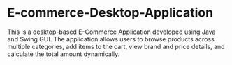 # E-commerce-Desktop-Application
This is a desktop-based E-Commerce Application developed using Java and Swing GUI. The application allows users to browse products across multiple categories, add items to the cart, view brand and price details, and calculate the total amount dynamically.
